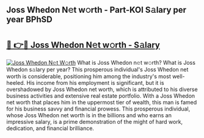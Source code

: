 ## Joss Whedon N𝚎t w𝚘rth - Part-KOI S𝚊lary per year BPhSD

# <h2><a href="http://gc26qpw.nevu.top/?p=Joss+Whedon">🔗 👉🔴 Joss Whedon N𝚎t w𝚘rth - S𝚊lary</a></h2>

[![Joss Whedon N𝚎t W𝚘rth](https://i.imgur.com/Oavwk0R.jpeg)](http://gc26qpw.nevu.top/?p=Joss+Whedon)
What is Joss Whedon n𝚎t w𝚘rth? What is Joss Whedon s𝚊lary per year?
This prosperous individual's Joss Whedon net worth is considerable, positioning him among the industry's most well-heeled. His income from his employment is significant, but it is overshadowed by Joss Whedon net worth, which is attributed to his diverse business activities and extensive real estate portfolio. With a Joss Whedon net worth that places him in the uppermost tier of wealth, this man is famed for his business savvy and financial prowess. This prosperous individual, whose Joss Whedon net worth is in the billions and who earns an impressive salary, is a prime demonstration of the might of hard work, dedication, and financial brilliance.
